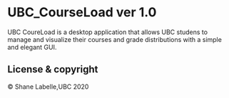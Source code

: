 # UBC_CourseLoad ver 1.0

UBC CoureLoad is a desktop application that allows UBC studens to manage and visualize their
courses and grade distributions with a simple and elegant GUI. 

## License & copyright

© Shane Labelle,UBC 2020
